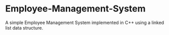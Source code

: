 # Employee-Management-System
A simple Employee Management System implemented in C++ using a linked list data structure.
